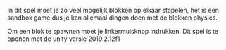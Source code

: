 In dit spel moet je zo veel mogelijk blokken op elkaar stapelen, het is een sandbox game dus je kan allemaal dingen doen met de blokken physics. 

Om een blok te spawnen moet je linkermuisknop indrukken.
Dit spel is te openen met de unity versie 2019.2.12f1
